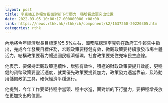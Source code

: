 ```yaml
---
layout: post
title: 李克強工作報告指面對新下行壓力　穩增長放更突出位置
date: 2022-03-05 10:00:17.000000000 +08:00
link: https://news.rthk.hk/rthk/ch/component/k2/1637260-20220305.htm
categories: rthk
---
```


內地將今年經濟增長目標定於5.5%左右，國務院總理李克強在政府工作報告中指出，完成今年發展目標任務，宏觀政策要穩健有效，微觀政策要持續激發市場主體活力，結構政策要著力暢通國民經濟循環，社會政策要兜住兜牢民生底線。

他表示，要保持宏觀政策連續性，增強有效性，積極的財政政策要提升效能，更穩健的貨幣政策要靈活適度，就業優先政策要提質加力，政策發力適當靠前，及時動用儲備政策工具，確保經濟平穩運行。

他提到，今年工作要堅持穩字當頭、穩中求進，面對新的下行壓力，要把穩增長放在更加突出的位置。
